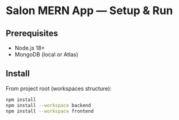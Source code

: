 # Salon MERN App — Setup & Run

## Prerequisites

- Node.js 18+
- MongoDB (local or Atlas)

## Install

From project root (workspaces structure):

```bash
npm install
npm install --workspace backend
npm install --workspace frontend
```

